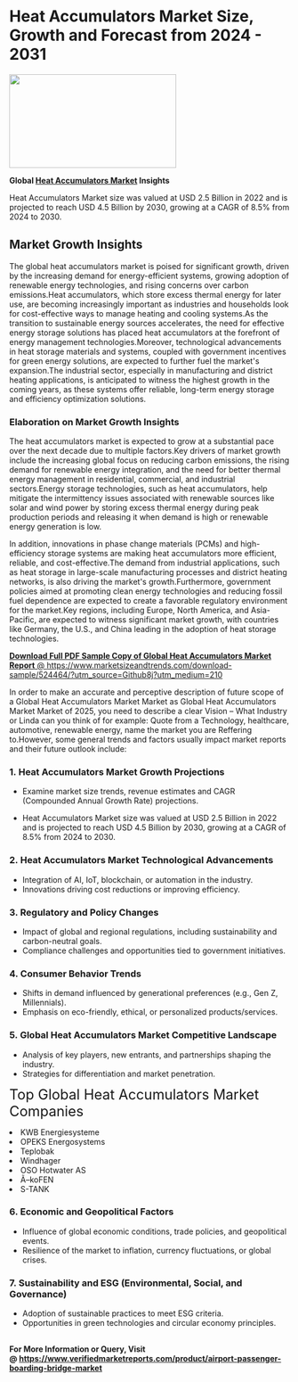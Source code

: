 <H1>Heat Accumulators Market Size, Growth and Forecast from 2024 - 2031</H1><img class="aligncenter size-medium wp-image-584254" src="https://thirdeyenews.in/wp-content/uploads/2024/09/Global-Market-Research-300x168.jpeg" alt="" width="300" height="168" /><p><strong>Global&nbsp;<a href="https://www.marketsizeandtrends.com/download-sample/524464/?utm_source=Github8j?utm_medium=210">Heat Accumulators Market</a> Insights</strong></p><p>Heat Accumulators Market size was valued at USD 2.5 Billion in 2022 and is projected to reach USD 4.5 Billion by 2030, growing at a CAGR of 8.5% from 2024 to 2030.</p><p><h2>Market Growth Insights</h2> <p>The global heat accumulators market is poised for significant growth, driven by the increasing demand for energy-efficient systems, growing adoption of renewable energy technologies, and rising concerns over carbon emissions.Heat accumulators, which store excess thermal energy for later use, are becoming increasingly important as industries and households look for cost-effective ways to manage heating and cooling systems.As the transition to sustainable energy sources accelerates, the need for effective energy storage solutions has placed heat accumulators at the forefront of energy management technologies.Moreover, technological advancements in heat storage materials and systems, coupled with government incentives for green energy solutions, are expected to further fuel the market's expansion.The industrial sector, especially in manufacturing and district heating applications, is anticipated to witness the highest growth in the coming years, as these systems offer reliable, long-term energy storage and efficiency optimization solutions.</p> <p><a href="#"></a></p> <h3>Elaboration on Market Growth Insights</h3> <p>The heat accumulators market is expected to grow at a substantial pace over the next decade due to multiple factors.Key drivers of market growth include the increasing global focus on reducing carbon emissions, the rising demand for renewable energy integration, and the need for better thermal energy management in residential, commercial, and industrial sectors.Energy storage technologies, such as heat accumulators, help mitigate the intermittency issues associated with renewable sources like solar and wind power by storing excess thermal energy during peak production periods and releasing it when demand is high or renewable energy generation is low.</p> <p>In addition, innovations in phase change materials (PCMs) and high-efficiency storage systems are making heat accumulators more efficient, reliable, and cost-effective.The demand from industrial applications, such as heat storage in large-scale manufacturing processes and district heating networks, is also driving the market's growth.Furthermore, government policies aimed at promoting clean energy technologies and reducing fossil fuel dependence are expected to create a favorable regulatory environment for the market.Key regions, including Europe, North America, and Asia-Pacific, are expected to witness significant market growth, with countries like Germany, the U.S., and China leading in the adoption of heat storage technologies.</p> <p><a href="#"></p><p><span class=""><strong>Download Full PDF Sample Copy of Global Heat Accumulators Market Report</strong> @ <a href="https://www.marketsizeandtrends.com/download-sample/524464/?utm_source=Github8j?utm_medium=210" target="_blank">https://www.marketsizeandtrends.com/download-sample/524464/?utm_source=Github8j?utm_medium=210</a></span></p><p>In order to make an accurate and perceptive description of future scope of a Global&nbsp;Heat Accumulators Market Market as Global&nbsp;Heat Accumulators Market Market of 2025, you need to describe a clear Vision &ndash; What Industry or Linda can you think of for example: Quote from a Technology, healthcare, automotive, renewable energy, name the market you are Reffering to.However, some general trends and factors usually impact market reports and their future outlook include:</p><h3>1.&nbsp;<strong>Heat Accumulators Market Growth Projections</strong></h3><ul><li>Examine market size trends, revenue estimates and CAGR (Compounded Annual Growth Rate) projections.</li><li><p>Heat Accumulators Market size was valued at USD 2.5 Billion in 2022 and is projected to reach USD 4.5 Billion by 2030, growing at a CAGR of 8.5% from 2024 to 2030.</p></li></ul><h3>2.&nbsp;<strong>Heat Accumulators Market Technological Advancements</strong></h3><ul><li>Integration of AI, IoT, blockchain, or automation in the industry.</li><li>Innovations driving cost reductions or improving efficiency.</li></ul><h3>3.&nbsp;<strong>Regulatory and Policy Changes</strong></h3><ul><li>Impact of global and regional regulations, including sustainability and carbon-neutral goals.</li><li>Compliance challenges and opportunities tied to government initiatives.</li></ul><h3>4.&nbsp;<strong>Consumer Behavior Trends</strong></h3><ul><li>Shifts in demand influenced by generational preferences (e.g., Gen Z, Millennials).</li><li>Emphasis on eco-friendly, ethical, or personalized products/services.</li></ul><h3>5.&nbsp;<strong>Global Heat Accumulators Market Competitive Landscape</strong></h3><ul><li>Analysis of key players, new entrants, and partnerships shaping the industry.</li><li>Strategies for differentiation and market penetration.</li></ul><p data-pm-slice="1 1 []"><span style="color: inherit; font-family: inherit; font-size: 25px;">Top Global Heat Accumulators Market Companies</span></p><div class="" data-test-id=""><p><li>KWB Energiesysteme</li><li> OPEKS Energosystems</li><li> Teplobak</li><li> Windhager</li><li> OSO Hotwater AS</li><li> Ã–koFEN</li><li> S-TANK</li></p></div><h3>6.&nbsp;<strong>Economic and Geopolitical Factors</strong></h3><ul><li>Influence of global economic conditions, trade policies, and geopolitical events.</li><li>Resilience of the market to inflation, currency fluctuations, or global crises.</li></ul><h3>7.&nbsp;<strong>Sustainability and ESG (Environmental, Social, and Governance)</strong></h3><ul><li>Adoption of sustainable practices to meet ESG criteria.</li><li>Opportunities in green technologies and circular economy principles.</li></ul><h2><strong style="font-size: 14px;">For More Information or Query, Visit @&nbsp;</strong><a style="background-color: #ffffff; font-size: 14px;" href="https://www.marketsizeandtrends.com/report/heat-accumulators-market/" target="_blank">https://www.verifiedmarketreports.com/product/airport-passenger-boarding-bridge-market</a></h2>